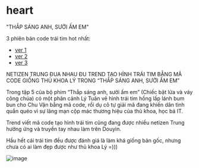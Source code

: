 # heart
"THẮP SÁNG ANH, SƯỞI ẤM EM"

3 phiên bản code trái tim hot nhất:
+ [ver 1](./index.html)
+ [ver 2](./index2.html)
+ [ver 3](./index3.html)

NETIZEN TRUNG ĐUA NHAU ĐU TREND TẠO HÌNH TRÁI TIM BẰNG MÃ CODE GIỐNG THỦ KHOA LÝ TRONG “THẮP SÁNG ANH, SƯỞI ẤM EM”

Trong tập 5 của bộ phim “Thắp sáng anh, sưởi ấm em” (Chiếc bật lửa và váy công chúa) có một phân cảnh Lý Tuân vẽ hình trái tim hồng lấp lánh bum bun cho Chu Vận bằng mã code, rồi dụ cô tự giải mã đang khiến dân tình quắn quéo vì sự lãng mạn cộp mác thương hiệu của thủ khoa, học bá IT. 

Trend viết mã code tạo hình trái tim cũng đang được nhiều netizen Trung hưởng ứng và truyền tay nhau làm trên Douyin.

Hầu hết cái trái tim đều được đánh giá là làm khá giống bản gốc, nhưng chưa có ai làm đẹp được như thủ khoa Lý =)))

![image](https://user-images.githubusercontent.com/90561566/200312019-23253543-ed2b-440f-bea9-b1879621758e.png)
